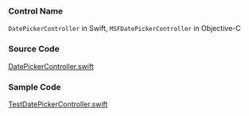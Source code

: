 ### Control Name

`DatePickerController` in Swift, `MSFDatePickerController` in Objective-C

### Source Code

[DatePickerController.swift](https://github.com/microsoft/fluentui-apple/blob/main/macos/FluentUI/DatePicker/DatePickerController.swift)

### Sample Code

[TestDatePickerController.swift](https://github.com/microsoft/fluentui-apple/blob/main/macos/FluentUITestViewControllers/TestDatePickerController.swift)
